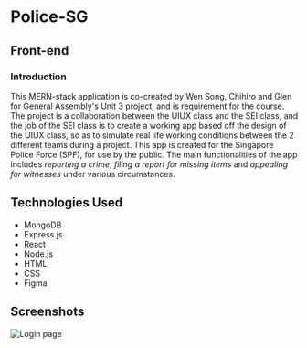 # Police-SG

## Front-end

### Introduction
This MERN-stack application is co-created by Wen Song, Chihiro and Glen for General Assembly's Unit 3 project, and is requirement for the course. 
The project is a collaboration between the UIUX class and the SEI class, and the job of the SEI class is to create a working app based off the design of the UIUX class, so as to simulate real life working conditions between the 2 different teams during a project.
This app is created for the Singapore Police Force (SPF), for use by the public. The main functionalities of the app includes *reporting a crime*, *filing a report for missing items* and *appealing for witnesses* under various circumstances.

## Technologies Used
- MongoDB
- Express.js
- React
- Node.js
- HTML
- CSS
- Figma

## Screenshots
![Login page](/police-sg/frontend/src/assets/screenshots-Police-SG/screenshot-1.png)
